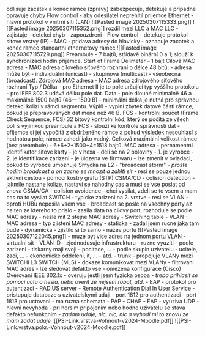 odlisuje zacatek a konec ramce (zpravy)
zabezpecuje, detekuje a pripadne opravuje chyby
Flow control - aby odesilatel neprehltil prijemce
Ethernet - hlavni protokol v vnitrni siti (LAN)
![[Pasted image 20250307115333.png]]
![[Pasted image 20250307115352.png]]
rozdil mezi LLC a MAC
	LLC
		- zajistuje 
			- detekci chyb
			- zapouzdreni
			- Flow control
		- detekuje protokol sitove vrstvy (IP)
		- 
	MAC
		- pridava adresy do hlavicky
		- oznacuje zacatek a konec ramce
standartni ethernetovy ramec
	![[Pasted image 20250307115729.png]]
	Preambule
		- 7 bajtů, střídavě binární 0 a 1; slouží k synchronizaci hodin příjemce.
	Start of Frame Delimeter
		– 1 bajt
	Cílová MAC adresa 
		- MAC adresa cílového síťového rozhraní o délce 48 bitů; 
		- adresa může být 
			- individuální (unicast)
			- skupinová (multicast) 
			- všeobecná (broadcast).
	Zdrojová MAC adresa 
		- MAC adresa zdrojového síťového rozhraní
	Typ / Délka 
		- pro Ethernet II je to pole určující typ vyššího protokolu 
		- pro IEEE 802.3 udává délku pole dat.
	Data 
		- pole dlouhé minimálně 46 a maximálně 1500 bajtů  (46— 1500 B)
		- minimální délka je nutná pro správnou detekci kolizí v rámci segmentu.
	Výplň 
		- vyplní zbytek datové části rámce, pokud je přepravovaných dat méně než 46 B.
	FCS 
		- kontrolní součet (Frame Check Sequence, FCS) 32 bitový kontrolní kód, který se počítá ze všech polí s výjimkou preambule a FCS
		- slouží ke kontrole správnosti dat 
			- příjemce si jej vypočítá z obdrženého rámce a pokud výsledek nesouhlasí s hodnotou pole, rámec zahodí jako vadný.
	Celková maximální velikost rámce (bez preambule)
		- 6+6+2+1500+4=1518 bajtů.
MAC adresa
	- pernamentni identifikator sitove karty
	- je v hexa
	- deli se na 2 poloviny
		- 1. je vyrobce
		- 2. je identifikace zarizeni
	- je ulozena ve firmwaru
		- lze zmenit v ovladaci, pokud to vyrobce umoznuje
Smycka na L2
	- "broadcast storm"
	- *proste hodim broadcast a on zacne se mnozit a zahlti sit*
	- resi se pouze jednou aktivni cestou
		- pomoci kostry grafu (STP)
CSMA/CD
	- colision detection
	- jakmile nastane kolize, nastavi se nahodny cas a musi se vse poslat od znova
CSMA/CA
	- colision avoidence
	- chci vysilat, zdeli se to vsem a mam cas na to vysilat
SWITCH
	- typicke zarizeni na 2. vrstve
	- resi se VLAN
	- oproti HUBu neposila vsem vse
	- broadcast se posle na vsechny porty az na ten ze ktereho to prislo
	- zasila data na cilovy port, rozhoduje se podle MAC adresy
	- nezle mit 2 stejne MAC adresy
	- Switching table
		- VLAN
		- MAC adresa
		- typ zjisteni MAC adresy
			- staticka
				- zadal jsem rucne jaka tam bude
			- dynamicka
				- zjistilo si to samo
		- nazev portu
		![[Pasted image 20250307122045.png]]
	- muze byt vice adres na jednom portu
VLAN
	- virtualni sit
	- VLAN ID
	- zjednodusuje infrastrukturu
	- ruzne vyuziti
		- podle zarizeni
			- tiskarny maji svoji
			- pocitace, ...
		- podle skupin uzivatelu
			- ucitele, zaci, ...
			- ekonomicke oddeleni, it, ...
		- atd.
	- trunk
		- propojuje VLANy mezi SWITCHi
L3 SWITCH (MLS)
	- dokaze komunikovat mezi VLANy
	- filtrovani MAC adres
	- lze sledovat defakto vse
	- omezena konfigurace (Cisco)
Overovani IEEE 802.1x
	- overuju jestli jsem fyzicka osoba
	- *treba prihlasit se pomoci uctu a hesla, nebo overit ze nejsem robot, atd.*
	- EAP
		- protokol pro autentizaci
	- RADIUS server
		- Remote Authentication Dial In User Service
		- pristupuje databaze s uzivatelskymi udaji
		- port 1812 pro authentizaci
		- port 1813 pro uctovani
		- ma ruzna schemata
			- PAP
			- CHAP
			- EAP
		- vyuziva UDP
			- hlavni nevyhoda
				- pri horsim pripojenim nebo hodne uzivatelu se stava defakto nefunkcnim
				- *zadam udaje, nic, nic, nic a vyhodi mi to znovu ze mam zadat udaje*
![[PSI-Link.vrstva-Vohnout-v2024-Moodle.pdf]]
![[PSI-Link.vrstva.pokr.-Vohnout-v2024-Moodle.pdf]]